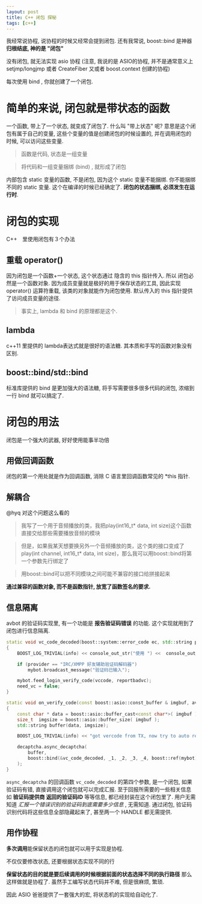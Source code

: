 ```yaml
---
layout: post
title: C++ 闭包 探秘
tags: [c++]
---
```


我经常说协程, 说协程的时候又经常会提到闭包. 还有我常说, boost::bind 是神器  **归根结底, 神的是  "闭包"**

 没有闭包, 就无法实现 asio 协程 (注意, 我说的是 ASIO的协程, 并不是通常意义上 setjmp/longjmp 或者 CreateFiber 又或者 boost.context 创建的协程)
 
每次使用 bind , 你就创建了一个闭包.  

# 简单的来说,  闭包就是带状态的函数
一个函数, 带上了一个状态, 就变成了闭包了.  什么叫 "带上状态" 呢? 意思是这个闭包有属于自己的变量, 这些个变量的值是创建闭包的时候设置的, 并在调用闭包的时候, 可以访问这些变量.

 > 函数是代码, 状态是一组变量
 
 > 将代码和一组变量捆绑 (bind) , 就形成了闭包

内部包含 static 变量的函数, 不是闭包, 因为这个 static 变量不能捆绑. 你不能捆绑不同的 static 变量. 这个在编译的时候已经确定了.  **闭包的状态捆绑, 必须发生在运行时**.


# 闭包的实现

C++　里使用闭包有３个办法

## 重载  operator()
因为闭包是一个函数+一个状态, 这个状态通过 隐含的 this 指针传入.  所以 闭包必然是一个函数对象.
因为成员变量就是极好的用于保存状态的工具, 因此实现 operator() 运算符重载, 该类的对象就能作为闭包使用.
默认传入的 this 指针提供了访问成员变量的途径.

> 事实上, lambda 和 bind 的原理都是这个.

## lambda

c++11 里提供的 lambda表达式就是很好的语法糖. 其本质和手写的函数对象没有区别.

## boost::bind/std::bind

标准库提供的 bind 是更加强大的语法糖, 将手写需要很多很多代码的闭包, 浓缩到一行 bind 就可以搞定了.


# 闭包的用法

闭包是一个强大的武器, 好好使用能事半功倍

## 用做回调函数

闭包的第一个用处就是作为回调函数, 消除 C 语言里回调函数常见的 *this 指针.

## 解耦合

@hyq 对这个问题这么看的

> 我写了一个用于音频播放的类，我把play(int16_t* data, int size)这个函数直接交给那些需要播放音频的模块

> 但是，如果我某天想要换另外一个音频播放的类，这个类的接口变成了play(int channel, int16_t* data, int size)，那么我可以用boost::bind将第一个参数先行绑定了

> 用boost::bind可以把不同模块之间可能不兼容的接口给拼接起来

**通过兼容的函数对象, 而不是函数指针, 放宽了函数签名的要求.**

## 信息隔离

avbot  的验证码实现里, 有一个功能是 **报告验证码错误** 的功能. 这个实现就用到了闭包进行信息隔离.

```c++
static void vc_code_decoded(boost::system::error_code ec, std::string provider, std::string vccode, boost::function<void()> reportbadvc, avbot & mybot)
{
	BOOST_LOG_TRIVIAL(info) << console_out_str("使用 ") <<  console_out_str(provider) << console_out_str(" 成功解码验证码!");

	if (provider == "IRC/XMPP 好友辅助验证码解码器")
		mybot.broadcast_message("验证码已输入");

	mybot.feed_login_verify_code(vccode, reportbadvc);
	need_vc = false;
}

static void on_verify_code(const boost::asio::const_buffer & imgbuf, avbot & mybot, decaptcha::deCAPTCHA & decaptcha)
{
	const char * data = boost::asio::buffer_cast<const char*>( imgbuf );
	size_t	imgsize = boost::asio::buffer_size( imgbuf );
	std::string buffer(data, imgsize);

	BOOST_LOG_TRIVIAL(info) << "got vercode from TX, now try to auto resovle it ... ...";

	decaptcha.async_decaptcha(
		buffer,
		boost::bind(&vc_code_decoded, _1, _2, _3, _4, boost::ref(mybot))
	);
}

```

```async_decaptcha``` 的回调函数 ```vc_code_decoded``` 的第四个参数, 是一个闭包, 如果验证码有错, 直接调用这个闭包就可以完成汇报. 至于回报所需要的一些相关信息 如 **验证码提供商**  **返回的验证码ID** 等等信息, 都已经封装在这个闭包里了. 用户无需知道 *汇报一个错误识别的验证码到底需要多少信息* , 无需知道. 通过闭包, 验证码识别代码将这些信息全部隐藏起来了, 甚至两一个 HANDLE 都无需提供. 


## 用作协程

**多次调用**能保留状态的闭包就可以用于实现是协程.

不仅仅要修改状态, 还要根据状态实现不同的行

**保留状态的目的就是要后续调用的时候根据前面的状态选择不同的执行路径** 那么这样做就是协程了.
虽然手工编写状态代码并不难, 但是很麻烦, 繁琐. 

因此 ASIO 爸爸提供了一套强大的宏, 将状态机的实现给自动化了.





